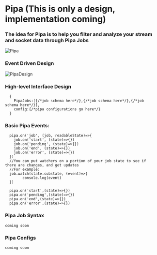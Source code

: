 # Pipa (This is only a design, implementation coming)

### The idea for Pipa is to help you filter and analyze your stream and socket data through Pipa Jobs

![Pipa](https://user-images.githubusercontent.com/107733608/176090657-2232998e-67d9-47bc-afdd-0328bfb43868.jpg)


### Event Driven Design
![PipaDesign](https://user-images.githubusercontent.com/107733608/176090627-ea11de3a-524f-4c9b-85c9-3948500495d6.jpg)


### High-level Interface Design
      {
        PipaJobs:[{/*job schema here*/},{/*job schema here*/},{/*job schema here*/}],
        config:{/*pipa configurations go here*/}
      }
      
### Basic Pipa Events:
      pipa.on('job', (job, readableState)=>{
        job.on('start', (state)=>{})
        job.on('pending', (state)=>{})
        job.on('end', (state)=>{})
        job.on('error', (state)=>{})
      })
      //You can put watchers on a portion of your job state to see if there are changes, and get updates
      //For example:
      job.watch(state.substate, (event)=>{
            console.log(event)
      })

      pipa.on('start',(state)=>{})
      pipa.on('pending',(state)=>{})
      pipa.on('end',(state)=>{})
      pipa.on('error',(state)=>{})

### Pipa Job Syntax
    coming soon


### Pipa Configs
    coming soon
